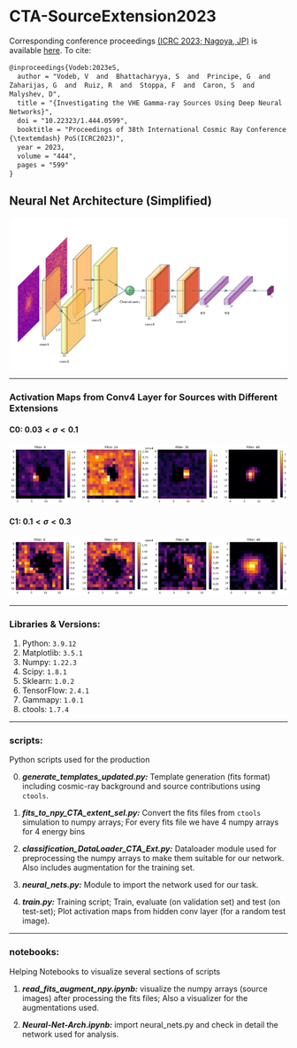 # CTA-SourceExtension2023

Corresponding conference proceedings [(ICRC 2023; Nagoya, JP)](https://www.icrc2023.org/) is available [here](https://pos.sissa.it/444/599/).
To cite: 

```
@inproceedings{Vodeb:2023eS,
  author = "Vodeb, V  and  Bhattacharyya, S  and  Principe, G  and  Zaharijas, G  and  Ruiz, R  and  Stoppa, F  and  Caron, S  and  Malyshev, D",
  title = "{Investigating the VHE Gamma-ray Sources Using Deep Neural Networks}",
  doi = "10.22323/1.444.0599",
  booktitle = "Proceedings of 38th International Cosmic Ray Conference {\textemdash} PoS(ICRC2023)",
  year = 2023,
  volume = "444",
  pages = "599"
}
```

## Neural Net Architecture (Simplified)

![Neural-Net](https://github.com/suvoooo/CTA-SourceExtension2023/blob/main/plots/plot_neural_net_ICRC2023.png-1.png)

----------------------------------------------


### Activation Maps from Conv4 Layer for Sources with Different Extensions

#### C0: $0.03 < \sigma < 0.1$

![Activation Maps](https://github.com/suvoooo/CTA-SourceExtension2023/blob/main/plots/check_conv_layers_C0_999_final.png)

#### C1: $0.1 < \sigma < 0.3$

![ActivationsMapsC1](https://github.com/suvoooo/CTA-SourceExtension2023/blob/main/plots/check_conv_layers_C1_999_final.png)

--------------------------------------------

### Libraries & Versions: 


1. Python: `3.9.12`
2. Matplotlib: `3.5.1`
3. Numpy: `1.22.3`
4. Scipy: `1.8.1`
5. Sklearn: `1.0.2`
6. TensorFlow: `2.4.1`
7. Gammapy: `1.0.1`
8. ctools: `1.7.4`

----------------------------------------------------


### scripts:  

Python scripts used for the production 

0. _**generate_templates_updated.py:**_ Template generation (fits format) including cosmic-ray background and source contributions using `ctools`.  

1. _**fits_to_npy_CTA_extent_sel.py:**_ Convert the fits files from `ctools` simulation to numpy arrays; For every fits file we have 4 numpy arrays for 4 energy bins

2. _**classification_DataLoader_CTA_Ext.py:**_ Dataloader module used for preprocessing the numpy arrays to make them suitable for our network. Also includes augmentation for the training set.

3. _**neural_nets.py:**_ Module to import the network used for our task.

4. _**train.py:**_ Training script; Train, evaluate (on validation set) and test (on test-set); Plot activation maps from hidden conv layer (for a random test image).  

----------------------------------------------------

### notebooks:

Helping Notebooks to visualize several sections of scripts 

1. _**read_fits_augment_npy.ipynb:**_ visualize the numpy arrays (source images) after processing the fits files; Also a visualizer for the augmentations used.

2. _**Neural-Net-Arch.ipynb:**_ import neural_nets.py and check in detail the network used for analysis.  
 

